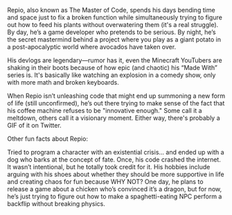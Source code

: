Repio, also known as The Master of Code, spends his days bending time and space just to fix a broken function while simultaneously trying to figure out how to feed his plants without overwatering them (it's a real struggle). By day, he’s a game developer who pretends to be serious. By night, he’s the secret mastermind behind a project where you play as a giant potato in a post-apocalyptic world where avocados have taken over.

His devlogs are legendary—rumor has it, even the Minecraft YouTubers are shaking in their boots because of how epic (and chaotic) his “Made With” series is. It's basically like watching an explosion in a comedy show, only with more math and broken keyboards.

When Repio isn’t unleashing code that might end up summoning a new form of life (still unconfirmed), he’s out there trying to make sense of the fact that his coffee machine refuses to be "innovative enough." Some call it a meltdown, others call it a visionary moment. Either way, there's probably a GIF of it on Twitter.

Other fun facts about Repio:

Tried to program a character with an existential crisis… and ended up with a dog who barks at the concept of fate.
Once, his code crashed the internet. It wasn’t intentional, but he totally took credit for it.
His hobbies include arguing with his shoes about whether they should be more supportive in life and creating chaos for fun because WHY NOT?
One day, he plans to release a game about a chicken who’s convinced it’s a dragon, but for now, he’s just trying to figure out how to make a spaghetti-eating NPC perform a backflip without breaking physics.

